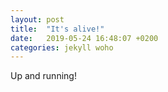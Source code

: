 ```yaml
---
layout: post
title:  "It's alive!"
date:   2019-05-24 16:48:07 +0200
categories: jekyll woho
---
```

Up and running!

